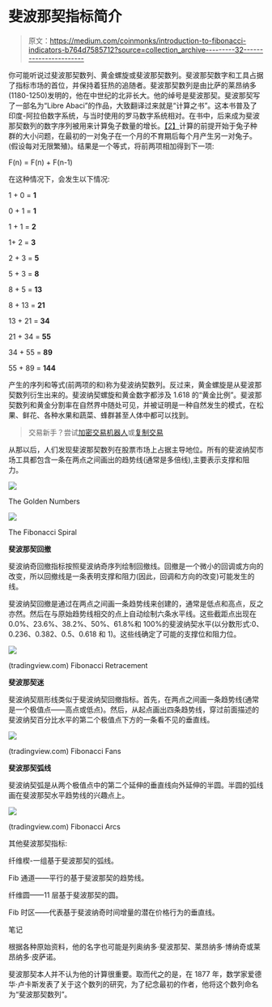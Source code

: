 # 斐波那契指标简介

> 原文：<https://medium.com/coinmonks/introduction-to-fibonacci-indicators-b764d7585712?source=collection_archive---------32----------------------->

你可能听说过斐波那契数列、黄金螺旋或斐波那契数列。斐波那契数字和工具占据了指标市场的首位，并保持着狂热的追随者。斐波那契数列是由比萨的莱昂纳多(1180-1250)发明的，他在中世纪的北非长大。他的绰号是斐波那契。斐波那契写了一部名为“Libre Abaci”的作品，大致翻译过来就是“计算之书”。这本书普及了印度-阿拉伯数字系统，与当时使用的罗马数字系统相对。在书中，后来成为斐波那契数列的数字序列被用来计算兔子数量的增长。[【2】](#_ftn2)计算的前提开始于兔子种群的大小问题，在最初的一对兔子在一个月的不育期后每个月产生另一对兔子。(假设每对无限繁殖)。结果是一个等式，将前两项相加得到下一项:

F(n) = F(n) + F(n-1)

在这种情况下，会发生以下情况:

1 + 0 = **1**

0 + 1 = **1**

1 + 1 = **2**

1+ 2 = **3**

2 + 3 = **5**

5 + 3 = **8**

8 + 5 = **13**

8 + 13 = **21**

13 + 21 = **34**

21 + 34 = **55**

34 + 55 = **89**

55 + 89 = **144**

产生的序列和等式(前两项的和)称为斐波纳契数列。反过来，黄金螺旋是从斐波那契数列衍生出来的。斐波纳契螺旋和黄金数字都涉及 1.618 的“黄金比例”。斐波那契数列和黄金分割率在自然界中随处可见，并被证明是一种自然发生的模式，在松果、鲜花、各种水果和蔬菜、蜂群甚至人体中都可以找到。

> 交易新手？尝试[加密交易机器人](/coinmonks/crypto-trading-bot-c2ffce8acb2a)或[复制交易](/coinmonks/top-10-crypto-copy-trading-platforms-for-beginners-d0c37c7d698c)

从那以后，人们发现斐波那契数列在股票市场上占据主导地位。所有的斐波纳契市场工具都包含一条在两点之间画出的趋势线(通常是多倍线),主要表示支撑和阻力。

![](img/51ac9fc1ff3c8b03bbf4b1e20fb0d58f.png)

The Golden Numbers

![](img/3d66216cc889fa397afae9747936c24d.png)

The Fibonacci Spiral

**斐波那契回撤**

斐波纳奇回撤指标按照斐波纳奇序列绘制回撤线。回撤是一个微小的回调或方向的改变，所以回撤线是一条表明支撑和阻力(因此，回调和方向的改变)可能发生的线。

斐波纳契回撤是通过在两点之间画一条趋势线来创建的，通常是低点和高点，反之亦然。然后在与原始趋势线相交的点上自动绘制六条水平线。这些截距点出现在 0.0%、23.6%、38.2%、50%、61.8%和 100%的斐波纳契水平(以分数形式:0、0.236、0.382、0.5、0.618 和 1)。这些线确定了可能的支撑位和阻力位。

![](img/3f70686523a14b4bffebf27c5d8d9d4e.png)

(tradingview.com) Fibonacci Retracement

**斐波那契迷**

斐波纳契扇形线类似于斐波纳契回撤指标。首先，在两点之间画一条趋势线(通常是一个极值点——高点或低点)。然后，从起点画出四条趋势线，穿过前面描述的斐波纳契百分比水平的第二个极值点下方的一条看不见的垂直线。

![](img/305745ea8987b9d3a63e6ec9a0308510.png)

(tradingview.com) Fibonacci Fans

**斐波那契弧线**

斐波纳契弧是从两个极值点中的第二个延伸的垂直线向外延伸的半圆。半圆的弧线画在斐波那契水平趋势线的兴趣点上。

![](img/1228e66e329b2974ef91039b4d16175f.png)

(tradingview.com) Fibonacci Arcs

其他斐波那契指标:

纤维楔-一组基于斐波那契的弧线。

Fib 通道——平行的基于斐波那契的趋势线。

纤维圆——11 层基于斐波那契的圆。

Fib 时区——代表基于斐波纳奇时间增量的潜在价格行为的垂直线。

笔记

根据各种原始资料，他的名字也可能是列奥纳多·斐波那契、莱昂纳多·博纳奇或莱昂纳多·皮萨诺。

斐波那契本人并不认为他的计算很重要。取而代之的是，在 1877 年，数学家爱德华·卢卡斯发表了关于这个数列的研究，为了纪念最初的作者，他将这个数列命名为“斐波那契数列”。